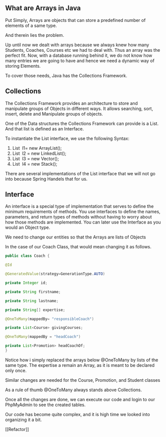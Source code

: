 ## What are Arrays in Java


Put Simply, Arrays are objects that can store a predefined number of elements of a same type.

And therein lies the problem.

Up until now we dealt with arrays because we always knew how many Students, Coaches, Courses etc we had to deal with. Thus an array was the perfect fit. Now, with a database running behind it, we do not know how many entries we are going to have and hence we need a dynamic way of storing Elements.

To cover those needs, Java has the Collections Framework.


## Collections

The Collections Framework provides an architecture to store and manipulate groups of Objects in different ways. It allows searching, sort, insert, delete and Manipulate groups of objects.

One of the Data structures the Collections Framework can provide is a List. And that list is defined as an Interface.

To instantiate the List interface, we use the following Syntax:

1.  List <datatype> l1= new ArrayList();
2.  List <datatype> l2 = new LinkedList();
3.  List <datatype> l3 = new Vector();
4.  List <datatype> l4 = new Stack();

There are several implementations of the List interface that we will not go into because Spring Handels that for us.


## Interface


An interface is a special type of implementation that serves to define the minimum requirements of methods. You use interfaces to define the names, parameters, and return types of methods without having to worry about how those methods are implemented. You can later use the Interface as you would an Object type. 

We need to change our entities so that the Arrays are lists of Objects 

In the case of our Coach Class, that would mean changing it as follows.
```Java
public class Coach {

@Id

@GeneratedValue(strategy=GenerationType.AUTO)

private Integer id;

private String firstname;

private String lastname;

private String[] expertise;

@OneToMany(mappedBy= "responsibleCoach")

private List<Course> givingCourses;

@OneToMany(mappedBy = "headCoach")

private List<Promotion> headCoachOf;
}
```
Notice how i simply replaced the arrays below @OneToMany by lists of the same type. The expertise a remain an Array, as it is meant to be declared only once.

Similar changes are needed for the Course, Promotion, and Student classes

As a rule of thumb @OneToMany always stands above Collections.

Once all the changes are done, we can execute our code and login to our PhpMyAdmin to see the created tables.

Our code has become quite complex, and it is high time we looked into organizing it a bit.

[[Refactor]]
